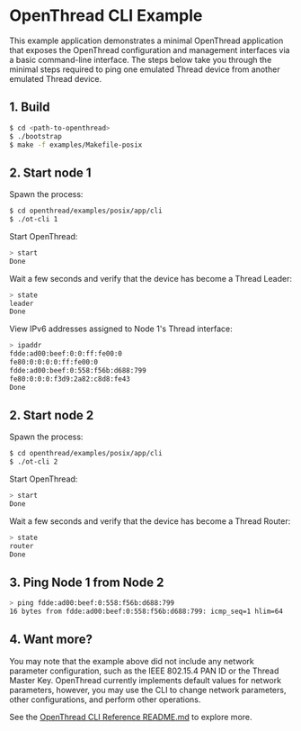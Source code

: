 # OpenThread CLI Example

This example application demonstrates a minimal OpenThread application
that exposes the OpenThread configuration and management interfaces
via a basic command-line interface. The steps below take you through
the minimal steps required to ping one emulated Thread device from
another emulated Thread device.

## 1. Build

```bash
$ cd <path-to-openthread>
$ ./bootstrap
$ make -f examples/Makefile-posix
```

## 2. Start node 1

Spawn the process:

```bash
$ cd openthread/examples/posix/app/cli
$ ./ot-cli 1
```

Start OpenThread:

```bash
> start
Done
```

Wait a few seconds and verify that the device has become a Thread Leader:

```bash
> state
leader
Done
```

View IPv6 addresses assigned to Node 1's Thread interface:

```bash
> ipaddr
fdde:ad00:beef:0:0:ff:fe00:0
fe80:0:0:0:0:ff:fe00:0
fdde:ad00:beef:0:558:f56b:d688:799
fe80:0:0:0:f3d9:2a82:c8d8:fe43
Done
```

## 2. Start node 2

Spawn the process:

```bash
$ cd openthread/examples/posix/app/cli
$ ./ot-cli 2
```

Start OpenThread:

```bash
> start
Done
```

Wait a few seconds and verify that the device has become a Thread Router:

```bash
> state
router
Done
```

## 3. Ping Node 1 from Node 2

```bash
> ping fdde:ad00:beef:0:558:f56b:d688:799
16 bytes from fdde:ad00:beef:0:558:f56b:d688:799: icmp_seq=1 hlim=64
```

## 4. Want more?

You may note that the example above did not include any network parameter configuration, such as the IEEE 802.15.4 PAN ID or the Thread Master Key. OpenThread currently implements default values for network parameters, however, you may use the CLI to change network parameters, other configurations, and perform other operations.

See the [OpenThread CLI Reference README.md](../../../src/cli/README.md) to explore more.
